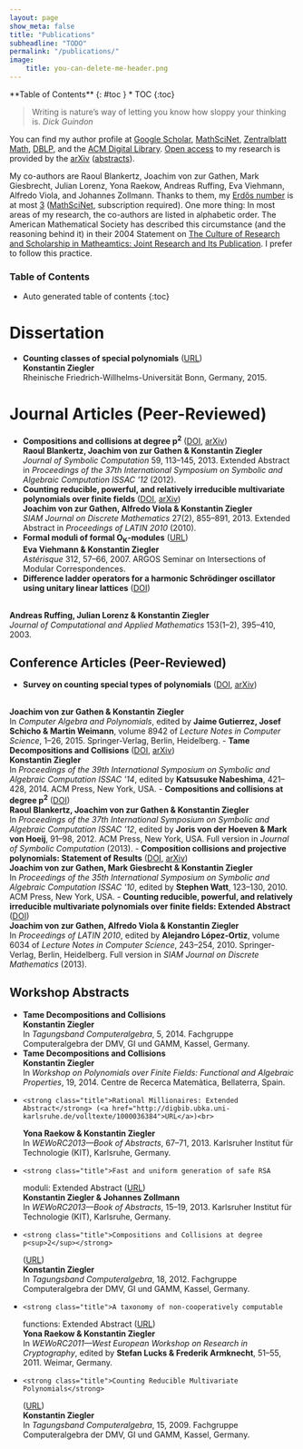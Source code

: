 ```yaml
---
layout: page
show_meta: false
title: "Publications"
subheadline: "TODO"
permalink: "/publications/"
image:
    title: you-can-delete-me-header.png
---
```


<div class="panel radius" markdown="1">
**Table of Contents**
{: #toc }
*  TOC
{:toc}
</div>

> Writing is nature’s way of letting you know how sloppy your thinking
> is.
<cite>Dick Guindon</cite>

You can find my author profile at <a
href="http://scholar.google.de/citations?sortby=pubdate&amp;hl=de&amp;user=_C-Boh4AAAAJ&amp;view_op=list_works">Google
Scholar</a>, <a
href="http://www.ams.org/mathscinet/search/publications.html?pg1=INDI&amp;s1=718087">MathSciNet</a>,
<a
href="http://www.zentralblatt-math.org/zmath/en/advanced/?q=ai:ziegler.konstantin">Zentralblatt
Math</a>, <a
href="http://www.informatik.uni-trier.de/~ley/pers/hd/z/Ziegler:Konstantin.html">DBLP</a>,
and the <a
href="https://dl.acm.org/author_page.cfm?id=81466646150&amp;coll=DL&amp;dl=GUIDE&amp;CFID=522446437&amp;CFTOKEN=57491989">ACM
Digital Library</a>. <a
href="http://www.phdcomics.com/comics/archive.php?comicid=1533">Open
access</a> to my research is provided by the <a
href="http://arxiv.org/a/ziegler_k_1">arXiv</a> (<a
href="http://front.math.ucdavis.edu/search?a=konstantin+ziegler&amp;s=Abstracts">abstracts</a>).

My co-authors are Raoul Blankertz, Joachim von zur Gathen, Mark
Giesbrecht, Julian Lorenz, Yona Raekow, Andreas Ruffing, Eva Viehmann,
Alfredo Viola, and Johannes Zollmann. Thanks to them, my <a
href="https://en.wikipedia.org/wiki/Erd%C5%91s_number">Erd&#337;s
number</a> is at most <a
href="https://www.csauthors.net/distance/paul-erdos/konstantin%20ziegler">3</a>
(<a
href="http://www.ams.org/mathscinet/collaborationDistance.html?group_source=718087">MathSciNet</a>,
subscription required). One more thing: In most areas of my research,
the co-authors are listed in alphabetic order. The American
Mathematical Society has described this circumstance (and the
reasoning behind it) in their 2004 Statement on <a
href="https://www.ams.org/profession/leaders/culture/CultureStatement04.pdf">The
Culture of Research and Scholarship in Matheamtics: Joint Research and
Its Publication</a>. I prefer to follow this practice.

### Table of Contents
*  Auto generated table of contents
{:toc}

# Dissertation

- <strong class="title">Counting classes of special polynomials</strong>
    (<a href="http://hss.ulb.uni-bonn.de/2015/3981/3981.htm">URL</a>)<br>
    <strong class="author">Konstantin Ziegler</strong><br> Rheinische
    Friedrich-Willhelms-Universit&auml;t Bonn, Germany, 2015.



# Journal Articles (Peer-Reviewed)

- <strong class="title">Compositions and collisions at degree
    p<sup>2</sup></strong> (<a
    href="http://dx.doi.org/10.1016/j.jsc.2013.06.001">DOI</a>, <a
    href="http://arxiv.org/abs/1202.5810">arXiv</a>)<br> <strong
    class="author">Raoul Blankertz, Joachim von zur Gathen &amp;
    Konstantin Ziegler</strong><br> <cite>Journal of Symbolic
    Computation</cite> 59, 113&ndash;145, 2013. Extended Abstract in
    <cite>Proceedings of the 37th International Symposium on Symbolic
    and Algebraic Computation ISSAC '12</cite> (2012).
- <strong class="title">Counting reducible, powerful, and relatively irreducible
    multivariate polynomials over finite fields</strong>
    (<a href="http://dx.doi.org/10.1137/110854680">DOI</a>, <a href="http://arxiv.org/abs/0912.3312">arXiv</a>)<br>
    <strong class="author">Joachim von zur Gathen, Alfredo Viola &amp; Konstantin
      Ziegler</strong><br>
    <cite>SIAM Journal on Discrete
    Mathematics</cite> 27(2), 855&ndash;891, 2013.
    Extended Abstract in <cite>Proceedings of LATIN 2010</cite> (2010).
- <strong class="title">Formal moduli of formal O<sub>K</sub>-modules</strong> (<a href="http://smf4.emath.fr/Publications/Asterisque/2007/312/html/smf_ast_312_57-66.html">URL</a>)<br>
    <strong class="author">Eva Viehmann &amp; Konstantin Ziegler</strong><br>
      <cite>Ast&eacute;risque</cite> 312, 57&ndash;66, 2007. ARGOS
      Seminar on Intersections of Modular Correspondences.
- <strong class="title">Difference ladder operators for a harmonic Schr&ouml;dinger
    oscillator using unitary linear lattices</strong> (<a href="http://dx.doi.org/10.1016/S0377-0427(02)00613-1">DOI</a>)
<br>
    <strong class="author">Andreas Ruffing, Julian Lorenz &amp; Konstantin
      Ziegler</strong><br>
    <cite>Journal of Computational and Applied
      Mathematics</cite> 153(1&ndash;2),
      395&ndash;410, 2003.



## Conference Articles (Peer-Reviewed)

- <strong class="title">Survey on counting special types of polynomials</strong>
    (<a href="http://dx.doi.org/10.1007/978-3-319-15081-9_3">DOI</a>,
  <a href="http://arxiv.org/abs/1407.2970">arXiv</a>)
<br>
    <strong class="author">Joachim von zur Gathen &amp; Konstantin Ziegler</strong><br>
    In <cite>Computer Algebra and Polynomials</cite>, edited
    by <strong class="author">Jaime Gutierrez, Josef Schicho &amp;
    Martin Weimann</strong>, volume 8942 of <cite>Lecture Notes in
    Computer Science</cite>, 1&ndash;26, 2015. Springer-Verlag, Berlin,
    Heidelberg.
-  <strong class="title">Tame Decompositions and Collisions</strong> (<a href="http://dx.doi.org/10.1145/2608628.2608653">DOI</a>,
<a href="http://arxiv.org/abs/1402.5945">arXiv</a>)<br>
    <strong class="author">Konstantin Ziegler</strong><br>
    In <cite>Proceedings of the 39th International Symposium on Symbolic and
Algebraic Computation ISSAC '14</cite>, edited by <strong class="author">Katsusuke
    Nabeshima</strong>, 421&ndash;428, 2014. ACM Press, New York, USA.
-  <strong class="title">Compositions and collisions at degree p<sup>2</sup></strong>
    (<a href="http://dx.doi.org/10.1145/2442829.2442846">DOI</a>)<br>
    <strong class="author">Raoul Blankertz, Joachim von zur Gathen
      &amp; Konstantin Ziegler</strong><br> In <cite>Proceedings of
      the 37th International Symposium on Symbolic and Algebraic
      Computation ISSAC '12</cite>, edited
      by <strong class="author">Joris von der Hoeven &amp; Mark von
      Hoeij</strong>, 91&ndash;98, 2012.  ACM Press, New York, USA.
      Full version in <cite>Journal of Symbolic Computation</cite>
      (2013).
-     <strong class="title">Composition collisions and projective
    polynomials: Statement of Results</strong>
    (<a href="http://dx.doi.org/10.1145/1837934.1837962">DOI</a>,
    <a href="http://arxiv.org/abs/1005.1087">arXiv</a>)<br>
    <strong class="author">Joachim von zur Gathen, Mark Giesbrecht &amp; Konstantin
      Ziegler</strong><br>
    In <cite>Proceedings of the 35th International Symposium on Symbolic and
Algebraic Computation ISSAC '10</cite>, edited
    by <strong class="author">Stephen Watt</strong>, 123&ndash;130, 2010.
    ACM Press, New York, USA.
-     <strong class="title">Counting reducible, powerful, and relatively irreducible
    multivariate polynomials over finite fields: Extended Abstract</strong>
    (<a href="http://dx.doi.org/10.1007/978-3-642-12200-2_23">DOI</a>)<br>
    <strong class="author">Joachim von zur Gathen, Alfredo Viola &amp;
      Konstantin Ziegler</strong><br> In <cite>Proceedings of LATIN
      2010</cite>, edited by <strong class="author">Alejandro
      L&oacute;pez-Ortiz</strong>, volume 6034 of <cite>Lecture Notes
      in Computer Science</cite>, 243&ndash;254, 2010.
      Springer-Verlag, Berlin, Heidelberg. Full version in
    <cite>SIAM Journal on Discrete Mathematics</cite> (2013).



## Workshop Abstracts

- <strong class="title">Tame Decompositions and Collisions</strong><br>
    <strong class="author">Konstantin Ziegler</strong><br>
    In <cite>Tagungsband Computeralgebra</cite>, 5, 2014.
    Fachgruppe Computeralgebra der DMV, GI und GAMM, Kassel, Germany.
- <strong class="title">Tame Decompositions and Collisions</strong><br>
    <strong class="author">Konstantin Ziegler</strong><br>
    In <cite>Workshop on Polynomials over Finite Fields: Functional
    and Algebraic Properties</cite>, 19, 2014.
    Centre de Recerca Matem&agrave;tica, Bellaterra, Spain.
-     <strong class="title">Rational Millionaires: Extended Abstract</strong> (<a href="http://digbib.ubka.uni-karlsruhe.de/volltexte/1000036384">URL</a>)<br>
    <strong class="author">Yona Raekow &amp; Konstantin Ziegler</strong><br>
    In <cite>WEWoRC2013&mdash;Book of Abstracts</cite>, 67&ndash;71, 2013.
    Karlsruher Institut f&uuml;r Technologie (KIT), Karlsruhe, Germany.
-     <strong class="title">Fast and uniform generation of safe RSA
    moduli: Extended Abstract</strong>
    (<a href="http://digbib.ubka.uni-karlsruhe.de/volltexte/1000036384">URL</a>)<br>
    <strong class="author">Konstantin Ziegler &amp; Johannes Zollmann</strong><br>
    In <cite>WEWoRC2013&mdash;Book of Abstracts</cite>, 15&ndash;19, 2013.
    Karlsruher Institut f&uuml;r Technologie (KIT), Karlsruhe, Germany.
-     <strong class="title">Compositions and Collisions at degree p<sup>2</sup></strong>
    (<a href="http://www.fachgruppe-computeralgebra.de/data/Tagungen/Kassel2012/Booklet.pdf">URL</a>)<br>
    <strong class="author">Konstantin Ziegler</strong><br>
    In <cite>Tagungsband Computeralgebra</cite>, 18, 2012.
    Fachgruppe Computeralgebra der DMV, GI und GAMM, Kassel, Germany.
-     <strong class="title">A taxonomy of non-cooperatively computable
    functions: Extended Abstract</strong>
    (<a href="http://www.uni-weimar.de/cms/fileadmin/medien/medsicherheit/WEWoRC2011/files/conference_record3.pdf">URL</a>)<br>
    <strong class="author">Yona Raekow &amp; Konstantin Ziegler</strong><br>
    In <cite>WEWoRC2011&mdash;West European Workshop on Research in
    Cryptography</cite>, edited by <strong class="author">Stefan Lucks &amp; Frederik
      Armknecht</strong>, 51&ndash;55, 2011.
    Weimar, Germany.
-     <strong class="title">Counting Reducible Multivariate Polynomials</strong>
    (<a href="http://www.mathematik.uni-kassel.de/compmath/catagung/Booklet-Tagung-Kassel-2009.pdf">URL</a>)<br>
    <strong class="author">Konstantin Ziegler</strong><br>
    In <cite>Tagungsband Computeralgebra</cite>, 15, 2009.
    Fachgruppe Computeralgebra der DMV, GI und GAMM, Kassel, Germany.
